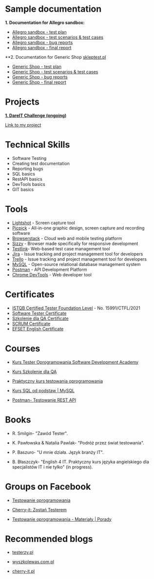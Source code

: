 
# Sample documentation

**1. Documentation for Allegro sandbox:**
* [Allegro sandbox - test plan](https://1drv.ms/w/s!AkR3xDCTDb9egQruRdaEijcwg-BU?e=i0IkMi)
* [Allegro sandbox - test scenarios & test cases](https://1drv.ms/x/s!AkR3xDCTDb9egQaMs81hk1LdVeR2?e=zDGWPV)
* [Allegro sandbox - bug reports](https://1drv.ms/x/s!AkR3xDCTDb9egRmiy_kDmgc94k4Y?e=TIMdUD)
* [Allegro sandbox - final report](https://1drv.ms/w/s!AkR3xDCTDb9egQ2eZijRaGp5T1Cb?e=qbP05B)

**2. Documentation for Generic Shop [skleptest.pl](https://skleptest.pl/)
* [Generic Shop - test plan](https://1drv.ms/w/s!AkR3xDCTDb9egSV3huIEt3vDrkxd?e=bGQW0M)
* [Generic Shop - test scenarios & test cases](https://1drv.ms/x/s!AkR3xDCTDb9egSEVT6yOUid2lLp-?e=eZG3J8)
* [Generic Shop - bug reports](https://1drv.ms/x/s!AkR3xDCTDb9egSP8uoza-JCtVKz8?e=rwkolv)
* [Generic Shop - final report](https://1drv.ms/w/s!AkR3xDCTDb9egSfA58BmFwwQXcZU?e=5RriQH)


# Projects

**[1. DareIT Challenge (ongoing)](https://www.dareit.io/challenges/qa-manual-testing)**

[Link to my project](https://github.com/PatrykKomendo/challenge_portfolio_patryk)

# Technical Skills
* Software Testing
* Creating test documentation
* Reporting bugs
* SQL basics
* RestAPI basics
* DevTools basics
* GIT basics

# Tools
* [Lightshot](https://app.prntscr.com/pl/) - Screen capture tool
* [Picpick](https://picpick.app/pl/) - All-in-one graphic design, screen capture and recording software
* [Browserstack](https://www.browserstack.com/) - Cloud web and mobile testing platform
* [Sizzy](https://sizzy.co/) - Browser made specifically for responsive development
* [Testlink](https://testlink.org/)-  Web-based test case management tool
* [Jira](https://www.atlassian.com/) - Issue tracking and project management tool for developers
* [Trello](https://trello.com/pl) - Issue tracking and project management tool for developers
* [MySQL](https://www.mysql.com/) -  Open-source relational database management system
* [Postman](https://www.postman.com/) - API Development Platform
* [Chrome DevTools](https://developer.chrome.com/docs/devtools/) - Web developer tool

# Certificates
* [ISTQB Certified Tester Foundation Level](http://scr.istqb.org/) - No. 15991/CTFL/2021
* [Software Tester Certificate](https://app.diplomasafe.com/pl-PL/diploma/dc50e0078a13ba4b68fe5e41de4598aef368f2b34/tester-oprogramowania)
* [Szkolenie dla QA Certificate](https://drive.google.com/file/d/1XylZpUmk23D5wZ83wPoZQCKNQg5Yl2ca/view?usp=sharing)
* [SCRUM Certificate](https://app.diplomasafe.com/pl-PL/diploma/dd9f20ec18825a0f08374997ac92ddcb42b461a8e/scrum)
* [EFSET English Certificate](https://www.efset.org/cert/1F9BsT)

# Courses

* [Kurs Tester Oprogramowania Software Development Academy](https://sdacademy.pl/kursy/software-tester/)

* [Kurs Szkolenie dla QA](https://szkoleniedlaqa.pl/szkolenie/)

* [Praktyczny kurs testowania oprogramowania](https://www.udemy.com/course/praktyczny-kurs-testowania-oprogramowania/)

* [Kurs SQL od podstaw | MySQL](https://www.udemy.com/course/kurs-sql-od-podstaw/)

* [Postman- Testowanie REST API](https://www.udemy.com/course/kurs-postman/)

# Books

* R. Smilgin- "Zawód Tester".

* K. Pawłowska & Natalia Pawlak- "Podróż przez świat testowania".

* P. Baszuro- "U mnie działa. Język branży IT".

* B. Błaszczyk- "English 4 IT. Praktyczny kurs języka angielskiego dla specjalistów IT i nie tylko" (in progress).

# Groups on Facebook
* [Testowanie oprogramowania](https://www.facebook.com/groups/141683635854223)

* [Cherry-it: Zostań Testerem](https://www.facebook.com/Cherry-it-1876989569282481)

* [Testowanie oprogramowania - Materiały | Porady](https://www.facebook.com/groups/testowanie)

# Recommended blogs
* [testerzy.pl](https://testerzy.pl/)

* [wyszkolewas.com.pl](https://www.wyszkolewas.com.pl/)

* [cherry-it.pl](http://cherry-it.pl/)

